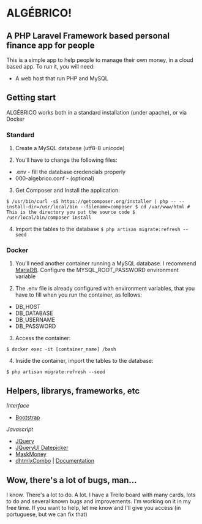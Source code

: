 # ALGÉBRICO!

## A PHP Laravel Framework based personal finance app for people

This is a simple app to help people to manage their own money, in a cloud based app. To run it, you will need:

* A web host that run PHP and MySQL

## Getting start

ALGÉBRICO works both in a standard installation (under apache), or via Docker

### Standard

1) Create a MySQL database (utf8-8 unicode)


2) You'll have to change the following files:

* .env - fill the database credencials properly
* 000-algebrico.conf - (optional)

3) Get Composer and Install the application:

`
$ /usr/bin/curl -sS https://getcomposer.org/installer | php -- --install-dir=/usr/local/bin --filename=composer
$ cd /var/www/html # This is the directory you put the source code
$ /usr/local/bin/composer install
 `

4) Import the tables to the database
`
$ php artisan migrate:refresh --seed
`

### Docker

1) You'll need another container running a MySQL database. I recommend [MariaDB](https://hub.docker.com/_/mariadb/). Configure the MYSQL_ROOT_PASSWORD environment variable

2) The .env file is already configured with environment variables, that you have to fill when you run the container, as follows:

* DB_HOST
* DB_DATABASE
* DB_USERNAME
* DB_PASSWORD

3) Access the container:

`
$ docker exec -it [container_name] /bash
`

4) Inside the container, import the tables to the database:

`
$ php artisan migrate:refresh --seed
`

## Helpers, librarys, frameworks, etc

*Interface*

* [Bootstrap](http://getbootstrap.com/)

*Javascript*

* [JQuery](http://jquery.com/)
* [JQueryUI Datepicker](https://jqueryui.com/datepicker/)
* [MaskMoney](http://plentz.github.io/jquery-maskmoney/)
* [dhtmlxCombo](http://dhtmlx.com/docs/products/dhtmlxCombo/) | [Documentation](http://docs.dhtmlx.com/combo__index.html)

## Wow, there's a lot of bugs, man...

I know. There's a lot to do. A lot. I have a Trello board with many cards, lots to do and several known bugs and improvements. I'm working on it in my free time. If you want to help, let me know and I'll give you access (in portuguese, but we can fix that)